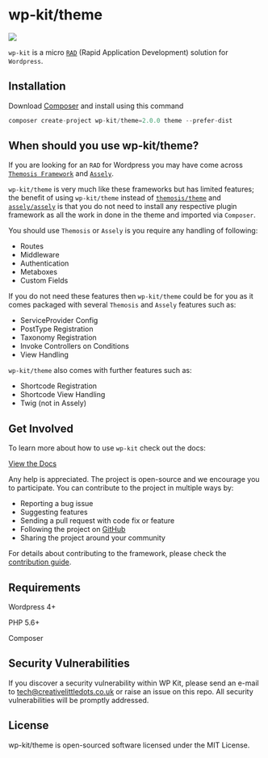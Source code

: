 # wp-kit/theme

<img src="https://travis-ci.org/wp-kit/theme.svg?branch=master" />

```wp-kit``` is a micro [```RAD```](https://en.wikipedia.org/wiki/Rapid_application_development) (Rapid Application Development) solution for ```Wordpress```.

## Installation

Download [Composer](https://getcomposer.org/download/) and install using this command

 ```php
 composer create-project wp-kit/theme=2.0.0 theme --prefer-dist
 ```

## When should you use wp-kit/theme?

If you are looking for an ```RAD``` for Wordpress you may have come across [```Themosis Framework```](http://framework.themosis.com/) and [```Assely```](https://assely.org/).

```wp-kit/theme``` is very much like these frameworks but has limited features; the benefit of using ```wp-kit/theme``` instead of [```themosis/theme```](https://github.com/themosis/themosis) and [```assely/assely```](https://github.com/assely/assely) is that you do not need to install any respective plugin framework as all the work in done in the theme and imported via ```Composer```.

You should use ```Themosis``` or ```Assely``` is you require any handling of following:

* Routes
* Middleware
* Authentication 
* Metaboxes
* Custom Fields

If you do not need these features then ```wp-kit/theme``` could be for you as it comes packaged with several ```Themosis``` and ```Assely``` features such as:

* ServiceProvider Config
* PostType Registration
* Taxonomy Registration
* Invoke Controllers on Conditions
* View Handling

```wp-kit/theme``` also comes with further features such as:

* Shortcode Registration
* Shortcode View Handling
* Twig (not in Assely)

## Get Involved

To learn more about how to use ```wp-kit``` check out the docs:

[View the Docs](https://github.com/wp-kit/theme/tree/docs/README.md)

Any help is appreciated. The project is open-source and we encourage you to participate. You can contribute to the project in multiple ways by:

- Reporting a bug issue
- Suggesting features
- Sending a pull request with code fix or feature
- Following the project on [GitHub](https://github.com/wp-kit)
- Sharing the project around your community

For details about contributing to the framework, please check the [contribution guide](https://github.com/wp-kit/theme/tree/docs/Contributing.md).

## Requirements

Wordpress 4+

PHP 5.6+

Composer

## Security Vulnerabilities

If you discover a security vulnerability within WP Kit, please send an e-mail to tech@creativelittledots.co.uk or raise an issue on this repo. All security vulnerabilities will be promptly addressed.

## License

wp-kit/theme is open-sourced software licensed under the MIT License.
